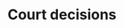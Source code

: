 ---
title: Court decisions
longTitle: 'Court decisions'
tags:
- gccommon
broaderTerm:
- "[[Decisions]]"
french:
- "[[Decision du tribunal]]"
narrowerTerm:
- "[[Acquittal]]"
- "[[Conviction]]"
scopeNote:
- "A decision of a court or judge"
usedFor:
- "[[Adjudication]]"
- "[[Legal decisions]]"
- "[[Precedents]]"
- "[[Sentences]]"
- "[[Sentencing]]"
- "[[Verdicts]]"
---